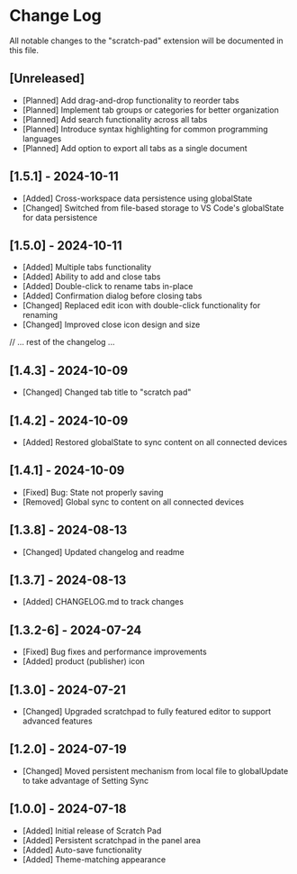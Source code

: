 <!-- @format -->

# Change Log

All notable changes to the "scratch-pad" extension will be documented in this file.

## [Unreleased]

-   [Planned] Add drag-and-drop functionality to reorder tabs
-   [Planned] Implement tab groups or categories for better organization
-   [Planned] Add search functionality across all tabs
-   [Planned] Introduce syntax highlighting for common programming languages
-   [Planned] Add option to export all tabs as a single document

## [1.5.1] - 2024-10-11

-   [Added] Cross-workspace data persistence using globalState
-   [Changed] Switched from file-based storage to VS Code's globalState for data persistence

## [1.5.0] - 2024-10-11

-   [Added] Multiple tabs functionality
-   [Added] Ability to add and close tabs
-   [Added] Double-click to rename tabs in-place
-   [Added] Confirmation dialog before closing tabs
-   [Changed] Replaced edit icon with double-click functionality for renaming
-   [Changed] Improved close icon design and size

// ... rest of the changelog ...

## [1.4.3] - 2024-10-09

-   [Changed] Changed tab title to "scratch pad"

## [1.4.2] - 2024-10-09

-   [Added] Restored globalState to sync content on all connected devices

## [1.4.1] - 2024-10-09

-   [Fixed] Bug: State not properly saving
-   [Removed] Global sync to content on all connected devices

## [1.3.8] - 2024-08-13

-   [Changed] Updated changelog and readme

## [1.3.7] - 2024-08-13

-   [Added] CHANGELOG.md to track changes

## [1.3.2-6] - 2024-07-24

-   [Fixed] Bug fixes and performance improvements
-   [Added] product (publisher) icon

## [1.3.0] - 2024-07-21

-   [Changed] Upgraded scratchpad to fully featured editor to support advanced features

## [1.2.0] - 2024-07-19

-   [Changed] Moved persistent mechanism from local file to globalUpdate to take advantage of Setting Sync

## [1.0.0] - 2024-07-18

-   [Added] Initial release of Scratch Pad
-   [Added] Persistent scratchpad in the panel area
-   [Added] Auto-save functionality
-   [Added] Theme-matching appearance
